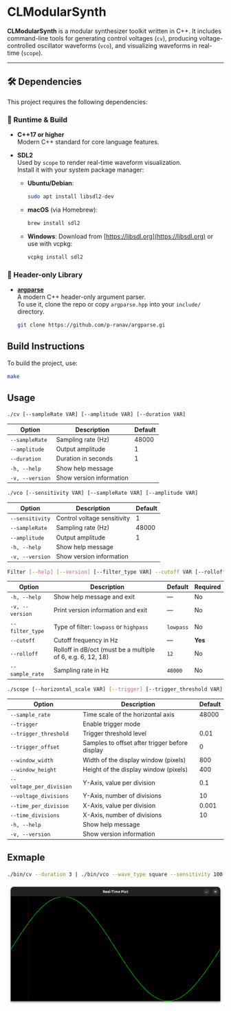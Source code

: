 # CLModularSynth

**CLModularSynth** is a modular synthesizer toolkit written in C++. It includes command-line tools for generating control voltages (`cv`), producing voltage-controlled oscillator waveforms (`vco`), and visualizing waveforms in real-time (`scope`).

---

## 🛠 Dependencies

This project requires the following dependencies:

### 🧱 Runtime & Build

- **C++17 or higher**  
  Modern C++ standard for core language features.

- **SDL2**  
  Used by `scope` to render real-time waveform visualization.  
  Install it with your system package manager:

  - **Ubuntu/Debian**:
    ```bash
    sudo apt install libsdl2-dev
    ```
  - **macOS** (via Homebrew):
    ```bash
    brew install sdl2
    ```

  - **Windows**:
    Download from [https://libsdl.org](https://libsdl.org) or use with vcpkg:
    ```bash
    vcpkg install sdl2
    ```

### 🧩 Header-only Library

- **[argparse](https://github.com/p-ranav/argparse)**  
  A modern C++ header-only argument parser.  
  To use it, clone the repo or copy `argparse.hpp` into your `include/` directory.

  ```bash
  git clone https://github.com/p-ranav/argparse.gi
  ```

## Build Instructions

To build the project, use:

```bash
make
```

## Usage
```bash
./cv [--sampleRate VAR] [--amplitude VAR] [--duration VAR]
```
| Option          | Description              | Default |
| --------------- | ------------------------ | ------- |
| `--sampleRate`  | Sampling rate (Hz)       | 48000   |
| `--amplitude`   | Output amplitude         | 1       |
| `--duration`    | Duration in seconds      | 1       |
| `-h, --help`    | Show help message        |         |
| `-v, --version` | Show version information |         |


```bash
./vco [--sensitivity VAR] [--sampleRate VAR] [--amplitude VAR]
```
| Option          | Description                 | Default |
| --------------- | --------------------------- | ------- |
| `--sensitivity` | Control voltage sensitivity | 1       |
| `--sampleRate`  | Sampling rate (Hz)          | 48000   |
| `--amplitude`   | Output amplitude            | 1       |
| `-h, --help`    | Show help message           |         |
| `-v, --version` | Show version information    |         |

```bash
Filter [--help] [--version] [--filter_type VAR] --cutoff VAR [--rolloff VAR] [--sample_rate VAR]
```
| Option          | Description                                                 | Default   | Required |
| --------------- | ----------------------------------------------------------- | --------- | -------- |
| `-h, --help`    | Show help message and exit                                  | —         | No       |
| `-v, --version` | Print version information and exit                          | —         | No       |
| `--filter_type` | Type of filter: `lowpass` or `highpass`                     | `lowpass` | No       |
| `--cutoff`      | Cutoff frequency in Hz                                      | —         | **Yes**  |
| `--rolloff`     | Rolloff in dB/oct (must be a multiple of 6, e.g. 6, 12, 18) | `12`      | No       |
| `--sample_rate` | Sampling rate in Hz                                         | `48000`   | No       |

```bash
./scope [--horizontal_scale VAR] [--trigger] [--trigger_threshold VAR] [--trigger_offset VAR] [--buffer_size VAR] [--window_width VAR] [--window_height VAR]
```
| Option                   | Description                                    | Default |
| ------------------------ | ---------------------------------------------- | ------- |
| `--sample_rate`          | Time scale of the horizontal axis              | 48000   |
| `--trigger`              | Enable trigger mode                            |         |
| `--trigger_threshold`    | Trigger threshold level                        | 0.01    |
| `--trigger_offset`       | Samples to offset after trigger before display | 0       |
| `--window_width`         | Width of the display window (pixels)           | 800     |
| `--window_height`        | Height of the display window (pixels)          | 400     |
| `--voltage_per_division` | Y-Axis, value per division                     | 0.1     |
| `--voltage_divisions`    | Y-Axis, number of divisions                    | 10      |
| `--time_per_division`    | X-Axis, value per division                     | 0.001   |
| `--time_divisions`       | X-Axis, number of divisions                    | 10      |
| `-h, --help`             | Show help message                              |         |
| `-v, --version`          | Show version information                       |         |

## Exmaple
```bash
./bin/cv --duration 3 | ./bin/vco --wave_type square --sensitivity 100 | ./bin/filter --filter_type lowpass --cutoff 3000 --rolloff 12 --sample_rate 48000 | ./bin/filter --filter_type highpass --cutoff 1000 --rolloff 12 --sample_rate 48000 | ./bin/scope --sample_rate 48000 --trigger --trigger_offset 100 --trigger_threshold 0.5 --time_divisions 20 --time_per_division .001 --voltage_divisions 10 --voltage_per_division 0.2
```

![scope_screenshot](images/scope_screenshot.png)
